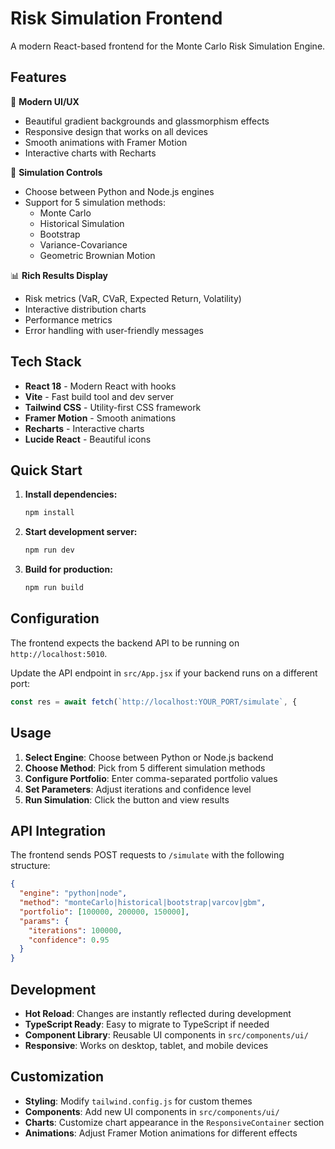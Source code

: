 # Risk Simulation Frontend

A modern React-based frontend for the Monte Carlo Risk Simulation Engine.

## Features

🎨 **Modern UI/UX**
- Beautiful gradient backgrounds and glassmorphism effects
- Responsive design that works on all devices
- Smooth animations with Framer Motion
- Interactive charts with Recharts

🔧 **Simulation Controls**
- Choose between Python and Node.js engines
- Support for 5 simulation methods:
  - Monte Carlo
  - Historical Simulation
  - Bootstrap
  - Variance-Covariance
  - Geometric Brownian Motion

📊 **Rich Results Display**
- Risk metrics (VaR, CVaR, Expected Return, Volatility)
- Interactive distribution charts
- Performance metrics
- Error handling with user-friendly messages

## Tech Stack

- **React 18** - Modern React with hooks
- **Vite** - Fast build tool and dev server
- **Tailwind CSS** - Utility-first CSS framework
- **Framer Motion** - Smooth animations
- **Recharts** - Interactive charts
- **Lucide React** - Beautiful icons

## Quick Start

1. **Install dependencies:**
   ```bash
   npm install
   ```

2. **Start development server:**
   ```bash
   npm run dev
   ```

3. **Build for production:**
   ```bash
   npm run build
   ```

## Configuration

The frontend expects the backend API to be running on `http://localhost:5010`. 

Update the API endpoint in `src/App.jsx` if your backend runs on a different port:

```javascript
const res = await fetch(`http://localhost:YOUR_PORT/simulate`, {
```

## Usage

1. **Select Engine**: Choose between Python or Node.js backend
2. **Choose Method**: Pick from 5 different simulation methods
3. **Configure Portfolio**: Enter comma-separated portfolio values
4. **Set Parameters**: Adjust iterations and confidence level
5. **Run Simulation**: Click the button and view results

## API Integration

The frontend sends POST requests to `/simulate` with the following structure:

```json
{
  "engine": "python|node",
  "method": "monteCarlo|historical|bootstrap|varcov|gbm",
  "portfolio": [100000, 200000, 150000],
  "params": {
    "iterations": 100000,
    "confidence": 0.95
  }
}
```

## Development

- **Hot Reload**: Changes are instantly reflected during development
- **TypeScript Ready**: Easy to migrate to TypeScript if needed
- **Component Library**: Reusable UI components in `src/components/ui/`
- **Responsive**: Works on desktop, tablet, and mobile devices

## Customization

- **Styling**: Modify `tailwind.config.js` for custom themes
- **Components**: Add new UI components in `src/components/ui/`
- **Charts**: Customize chart appearance in the `ResponsiveContainer` section
- **Animations**: Adjust Framer Motion animations for different effects
